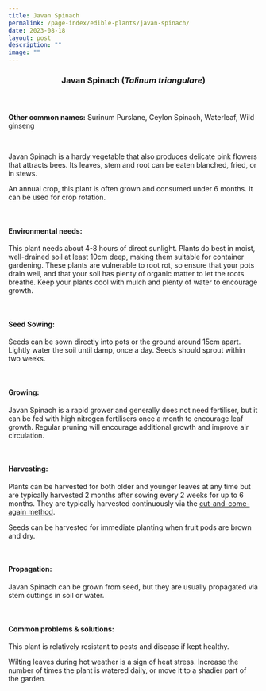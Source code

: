 ```yaml
---
title: Javan Spinach
permalink: /page-index/edible-plants/javan-spinach/
date: 2023-08-18
layout: post
description: ""
image: ""
---
```

<header>
	<h3>Javan Spinach (<em>Talinum triangulare</em>)</h3>
</header>
	
<section>
	<p><strong>Other common names:</strong> Surinum Purslane, Ceylon Spinach, Waterleaf, Wild ginseng</p>
	<br>
</section>

<section>
	<p>Javan Spinach is a hardy vegetable that also produces delicate pink flowers that attracts bees. Its leaves, stem and root can be eaten blanched, fried, or in stews.</p>
	<p>An annual crop, this plant is often grown and consumed under 6 months. It can be used for crop rotation.</p>       
	<br>
</section>

<section>
	<h4>Environmental needs:</h4>
	<p>This plant needs about 4-8 hours of direct sunlight. Plants do best in moist, well-drained soil at least 10cm deep, making them suitable for container gardening. These plants are vulnerable to root rot, so ensure that your pots drain well, and that your soil has plenty of organic matter to let the roots breathe. Keep your plants cool with mulch and plenty of water to encourage growth.</p>
	<br>
</section>

<section>
	<h4>Seed Sowing:</h4>
	<p>Seeds can be sown directly into pots or the ground around 15cm apart. Lightly water the soil until damp, once a day. Seeds should sprout within two weeks.</p>
	<br>
</section>

<section>
	<h4>Growing:</h4>
	<p>Javan Spinach is a rapid grower and generally does not need fertiliser, but it can be fed with high nitrogen fertilisers once a month to encourage leaf growth. Regular pruning will encourage additional growth and improve air circulation.</p>
	<br>
</section>

<section>
	<h4>Harvesting:</h4>
	<p>Plants can be harvested for both older and younger leaves at any time but are typically harvested 2 months after sowing every 2 weeks for up to 6 months. They are typically harvested continuously via the <a href="https://staging.dmhtu0pi4p9u7.amplifyapp.com/page-index/horticulture-techniques/cut-and-come-again/">cut-and-come-again method</a>.</p>
	<p>Seeds can be harvested for immediate planting when fruit pods are brown and dry.</p>
	<br>
</section>

<section>
	<h4>Propagation:</h4>
	<p>Javan Spinach can be grown from seed, but they are usually propagated via stem cuttings in soil or water.</p>
	<br>
</section>

<section>
	<h4>Common problems &amp; solutions:</h4>
	<p>This plant is relatively resistant to pests and disease if kept healthy.</p>
	<p>Wilting leaves during hot weather is a sign of heat stress. Increase the number of times the plant is watered daily, or move it to a shadier part of the garden.</p>
	<br>
</section>